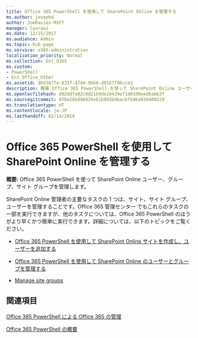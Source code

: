 ```yaml
---
title: Office 365 PowerShell を使用して SharePoint Online を管理する
ms.author: josephd
author: JoeDavies-MSFT
manager: laurawi
ms.date: 12/15/2017
ms.audience: Admin
ms.topic: hub-page
ms.service: o365-administration
localization_priority: Normal
ms.collection: Ent_O365
ms.custom:
- PowerShell
- Ent_Office_Other
ms.assetid: d0d3877a-831f-4744-96b0-d8167f06cca2
description: 概要:Office 365 PowerShell を使って SharePoint Online ユーザー、グループ、サイト グループを管理します。
ms.openlocfilehash: d92ddfa82c0d21b9de16439ef1d0108eed6ab63f
ms.sourcegitcommit: 07be28bd96826e61b893b9bacbf64ba936400229
ms.translationtype: HT
ms.contentlocale: ja-JP
ms.lasthandoff: 02/14/2018
---
```

# <a name="manage-sharepoint-online-with-office-365-powershell"></a>Office 365 PowerShell を使用して SharePoint Online を管理する

 **概要:** Office 365 PowerShell を使って SharePoint Online ユーザー、グループ、サイト グループを管理します。
  
SharePoint Online 管理者の主要なタスクの 1 つは、サイト、サイト グループ、ユーザーを管理することです。Office 365 管理センター でもこれらのタスクの一部を実行できますが、他のタスクについては、Office 365 PowerShell のほうがより早くかつ簡単に実行できます。詳細については、以下のトピックをご覧ください。
  
- [Office 365 PowerShell を使用して SharePoint Online サイトを作成し、ユーザーを追加する](http://technet.microsoft.com/library/c55d4ccf-ab36-481a-a285-c40234e11abd.aspx)
    
- [Office 365 PowerShell を使用して SharePoint Online のユーザーとグループを管理する](http://technet.microsoft.com/library/9680af2e-a965-4e62-92ee-da72105c7800.aspx)
    
- [Manage site groups](http://technet.microsoft.com/library/122f4099-c78d-4cce-bab0-4343b04596ae.aspx)
    
## <a name="see-also"></a>関連項目

#### 

[Office 365 PowerShell による Office 365 の管理](manage-office-365-with-office-365-powershell.md)
  
[Office 365 PowerShell の概要](getting-started-with-office-365-powershell.md)

